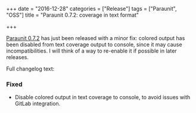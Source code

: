 +++
date = "2016-12-28"
categories = ["Release"]
tags = ["Paraunit", "OSS"]
title = "Paraunit 0.7.2: coverage in text format"

+++

[Paraunit 0.7.2](https://github.com/facile-it/paraunit/releases/tag/0.7.2) has just been released with a minor fix: colored output has been disabled from text coverage output to console, since it may cause incompatibilities. I will think of a way to re-enable it if possible in later releases.


Full changelog text:

### Fixed

* Disable colored output in text coverage to console, to avoid issues with GitLab integration.  
